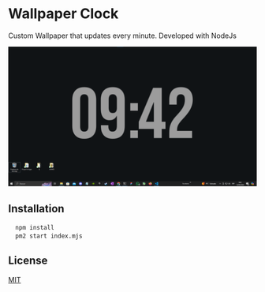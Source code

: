 # Wallpaper Clock

Custom Wallpaper that updates every minute. Developed with NodeJs

![App Screenshot](https://github.com/ArtoriasDelAbismo/wallpaperClock/blob/master/wallpaper.png?raw=true)

## Installation

```bash
  npm install
  pm2 start index.mjs
```

## License

[MIT](https://choosealicense.com/licenses/mit/)



